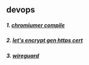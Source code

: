 ## devops

##### 1. [chromiumer compile](https://github.com/chromiumer/wireguard/blob/master/reference/chromiumer.md)  
##### 2. [let's encrypt gen https cert](https://github.com/chromiumer/devops/blob/master/reference/letsencrypt.md)  
##### 3. [wireguard](https://github.com/chromiumer/devops/blob/master/reference/wireguard.md)
